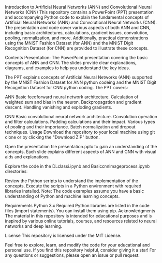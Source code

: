 Introduction to Artificial Neural Networks (ANN) and Convolutional Neural Networks (CNN)
This repository contains a PowerPoint (PPT) presentation and accompanying Python code to explain the fundamental concepts of Artificial Neural Networks (ANN) and Convolutional Neural Networks (CNN). The presentation and code cover various aspects of both ANN and CNN, including basic architectures, calculations, gradient issues, convolution, pooling, normalization, and more. Additionally, practical demonstrations using the MNIST Fashion Dataset (for ANN) and the MNIST Digit Recognition Dataset (for CNN) are provided to illustrate these concepts.

Contents
Presentation: The PowerPoint presentation covering the basic concepts of ANN and CNN. The slides provide clear explanations, diagrams, and examples to help you understand the key ideas.

The PPT explains concepts of Artificial Neural Networks (ANN) supported by the MNIST Fashion Dataset for ANN python codeing and the MNIST Digit Recognition Dataset for CNN python coding.
The PPT covers:

ANN
Basic feedforward neural network architecture.
Calculation of weighted sum and bias in the neuron.
Backpropagation and gradient descent.
Handling vanishing and exploding gradients.

CNN
Basic convolutional neural network architecture.
Convolution operation and filter calculations.
Padding calculations and their impact.
Various types of pooling and their importance.
Batch normalization and dropout techniques.
Usage
Download the repository to your local machine using git clone or by clicking the "Download ZIP" button.

Open the presentation file presentation.pptx to gain an understanding of the concepts. Each slide explains different aspects of ANN and CNN with visual aids and explanations.

Explore the code in the DLclassi.ipynb and Basiccnnimageprocess.ipynb directories:

Review the Python scripts to understand the implementation of the concepts.
Execute the scripts in a Python environment with required libraries installed.
Note: The code examples assume you have a basic understanding of Python and machine learning concepts.

Requirements
Python 3.x
Required Python libraries are listed in the code files (import statements). You can install them using pip.
Acknowledgments
The material in this repository is intended for educational purposes and is inspired by various online tutorials, courses, and resources related to neural networks and deep learning.

License
This repository is licensed under the MIT License.

Feel free to explore, learn, and modify the code for your educational and personal use. If you find this repository helpful, consider giving it a star! For any questions or suggestions, please open an issue or pull request.
